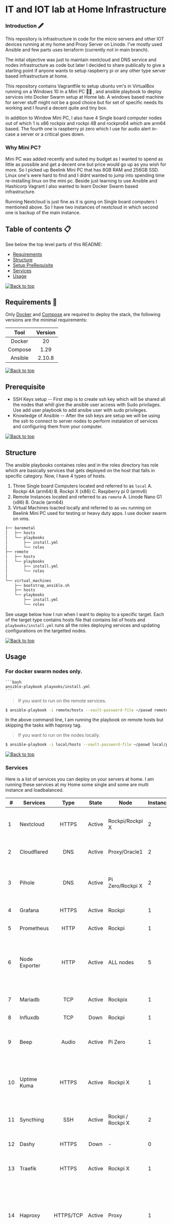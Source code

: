 # IT and IOT lab at Home Infrastructure


### Introduction 🖋️

This repository is infrastructure in code for the micro servers and other IOT devices running at my home and Proxy Server on Linode. I've mostly used Ansible and few parts uses terraform (currently not in main branch).

The inital objective was just to maintain nextcloud and DNS service and nodes infrastructure as code but later I decided to share publically to give a starting point if anyone wants to setup raspberry pi or any other type server based infrastructure at home.

This repository contains Vagrantfile to setup ubuntu vm's in VirtualBox running on a Windows 10 in a Mini PC :man_facepalming: , and ansible playbook to deploy services into Docker Swarm setup at Home lab. A windows based machine for server stuff might not be a good choice but for set of specific needs Its working and I found a decent quite and tiny box.

In addition to Window Mini PC, I also have 4 Single board computer nodes out of which 1 is x86 rockpix and rockpi 4B and rockpro64 which are arm64 based. The fourth one is raspberry pi zero which I use for audio alert in-case a server or a critical goes down.

### Why Mini PC?
Mini PC was added recently and suited my budget as I wanted to spend as little as possible and get a decent one but price would go up as you wish for more. So I picked up Beelink Mini PC that has 8GB RAM and 256GB SSD. Linux one's were hard to find and I didnt wanted to jump into spending time re-installing linux on the mini pc. Beside just learning to use Ansible and Hashicorp Vagrant I also wanted to learn Docker Swarm based infrastructure.

Running Nextcloud is just fine as it is going on Single board computers I mentioned above. So I have two instances of nextcloud in which second one is backup of the main instance.

## Table of contents 📋
See below the top level parts of this README:

+ [Requirements](#requirements)
+ [Structure](#structure)
+ [Setup PreRequisite](#prerequisite)
+ [Services](#services)
+ [Usage](#usage)

[![Back to top](https://img.shields.io/badge/Back%20to%20top-lightgrey?style=flat-square)](#it-and-iot-lab-at-home-infrastructure)

## Requirements 🧰
Only [Docker](https://docs.docker.com/get-docker/) and [Compose](https://docs.docker.com/compose/) are required to deploy the stack, the following versions are the minimal requirements:

| Tool          | Version |
|:-------------:|:-------:|
| Docker        | 20      |
| Compose       | 1.29    |
| Ansible       | 2.10.8  |

[![Back to top](https://img.shields.io/badge/Back%20to%20top-lightgrey?style=flat-square)](#it-and-iot-lab-at-home-infrastructure)

## Prerequisite 
* SSH Keys setup -- First step is to create ssh key which will be shared all the nodes that whill give the ansible user access with Sudo privilages. Use add user playbook to add ansibe user with sudo privileges.
* Knowledge of Ansible -- After the ssh keys are setup we will be using the ssh to connect to server nodes to perform instalation of services and configuring them from your computer.

[![Back to top](https://img.shields.io/badge/Back%20to%20top-lightgrey?style=flat-square)](#it-and-iot-lab-at-home-infrastructure)

## Structure 
The ansible playbooks containes roles and in the roles directory has role which are basically services that gets deployed on the host that falls in specific category. Now, I have 4 types of hosts.

1. Three Single board Computers located and referred to as `local` 
    A. Rockpi 4A (arm64)
    B. Rockpi X  (x86)
    C. Raspberry pi 0 (armv6)
2. Remote Instances located and referred to as `remote`
    A. Linode Nano G1 (x86)
    B. Oracle  (arm64)
3. Virtual Machines loacted locally and referred to as `vms` running on Beelink Mini PC used for testing or heavy duty apps. I use docker swarm on vms.


```bash
├── baremetal
│   ├── hosts
│   └── playbooks
│       ├── install.yml
│       └── roles
├── remote
│   ├── hosts
│   └── playbooks
│       ├── install.yml
│       └── roles
│
└── virtual_machines
    ├── bootstrap_ansible.sh
    ├── hosts
    └── playbooks
        ├── install.yml
        └── roles

```
See usage below how I run when I want to deploy to a specific target. Each of the target type contains hosts file that contains list of hosts and `playbooks/install.yml` runs all the roles deploying services and updating configurations on the targetted nodes.

[![Back to top](https://img.shields.io/badge/Back%20to%20top-lightgrey?style=flat-square)](#it-and-iot-lab-at-home-infrastructure)

## Usage
### For docker swarm nodes only.

    ```bash
    ansible-playbook playooks/install.yml
    ```

> If you want to run on the remote services.

```bash
$ ansible-playbook -i remote/hosts --vault-password-file ~/paswd remote/playbooks/install.yml --tags "remote" --skip-tags "haproxy"
```
In the above command line, I am running the playbook on remote hosts but skipping the tasks with haproxy tag.

> If you want to run on the nodes locally.

```bash
$ ansible-playbook -i local/hosts --vault-password-file ~/paswd local/playbooks/install.yml --tags "local"
```


[![Back to top](https://img.shields.io/badge/Back%20to%20top-lightgrey?style=flat-square)](#it-and-iot-lab-at-home-infrastructure)

### Services 

Here is a list of services you can deploy on your servers at home. I am running these services at my Home some single and some are multi instance and loadbalanced.

| # 	| Services 	| Type 	| State 	| Node 	| Instances 	| Use 	| Extra 	|
|---	|---	|:---:	|:---:	|---	|---	|---	|---	|
| 1 	| Nextcloud 	| HTTPS 	| Active 	| Rockpi/Rockpi X 	| 2 	| Storage, Music Player and Document Editor 	|  	|
| 2 	| Cloudflared 	| DNS 	| Active 	| Proxy/Oracle1 	| 2 	| Network wide DNS over HTTPS 	|  	|
| 3 	| Pihole 	| DNS 	| Active 	| Pi Zero/Rockpi X 	| 2 	| Netwrok wide Ad blocking 	| Uses cloudflared as Upstream DNS Server 	|
| 4 	| Grafana 	| HTTPS 	| Active 	| Rockpi 	| 1 	| Service Monitoring 	|  	|
| 5 	| Prometheus 	| HTTP 	| Active 	| Rockpi 	| 1 	| Event monitoring and alerting 	|  	|
| 6 	| Node Exporter 	| HTTP 	| Active 	| ALL nodes 	| 5 	| Exporter for server & OS level metrics with configurable metric collectors 	|  	|
| 7 	| Mariadb 	| TCP 	| Active 	| Rockpix 	| 1 	| Database used by Nextcloud service 	|  	|
| 8 	| Influxdb 	| TCP 	| Down 	| Rockpi 	| 1 	| Database 	|  	|
| 9 	| Beep 	| Audio 	| Active 	| Pi Zero 	| 1 	| Alerts with an audio beep if a critical service is goes down. 	|  	|
| 10 	| Uptime Kuma 	| HTTPS 	| Active 	| Rockpi X 	| 1 	| Monitor services and nodes 	| sends notification when state changes via telegram 	|
| 11 	| Syncthing 	| SSH 	| Active 	| Rockpi / Rockpi X 	| 2 	| Keeps redundant data backup stored using Nextcloud. 	|  	|
| 12 	| Dashy 	| HTTPS 	| Down 	| - 	| 0 	| Dashboard for services 	|  	|
| 13 	| Traefik 	| HTTPS 	| Active 	| Rockpi X 	| 1 	| Reverse Proxy for services running at home. 	|  	|
| 14 	| Haproxy 	| HTTPS/TCP 	| Active 	| Proxy 	| 1 	| Internet facing reverse proxy to access website and nextcloud over internet. 	|  	|
| 15 	| DNSMasq 	| DNS 	| Active 	| Rockpi 	| 1 	| DNS Service in case all instances of pihole is down. 	| Uses cloudflared as Upstream DNS Server 	|
| 16 	| Keepalived 	| ALL 	| Active 	| Rockpi/Rockpi X 	| 2 	| Virtual IP on rockpi and rockpix gives access to duplicate instances of DNS 	|  	|
| 17 	| Redis 	| TCP 	| Active 	| Rockpi 	| 1 	| Used by Nextcloud 	|  	|


## How to
If you want to use this repo as starting point, you would have to setup ssh keys, update the hosts file to match nodes at your premises. The ansbile playbook has variables declared in the config.yml that lives in private repository on github.com vault. 

Secondly, this repository also contains playbook/repo-pass.yml which I have encrypted with ansible vault contains password variable and password to the vault github repo. When running install.yml playbook I pass ansible vault password that decrypts repo-pass.yml using `--ask-vault-pass` and sets the password to clone the vault github repo. Ansible first clones the vault github repo and extract the variables stored in config.

What you would need is to list all the variables and either store locally your own config.yaml in the `{{playbook_dir}}/vault` or create a vault git repo and update it in install.yaml playbook.

[![Back to top](https://img.shields.io/badge/Back%20to%20top-lightgrey?style=flat-square)](#it-and-iot-lab-at-home-infrastructure)
## Nextcloud Setup (Since 2020)

I have two instances of Nextcloud running locally. The primary instance of nextcloud runs on the node facing the internet through a remote proxy on linode.
The second instance of nextcloud is the backup in case the primary instance is down.

Both instance have common mysql database which is accessed by both the intances. This was earlier setup as 3 node mariadb galera cluster, but having to spend time
managing galera cluster in case it goes out if sync was too much time consuming and
and requiring efforts. So for the time being single node mariadb instance is fine as I am taking database backup regularly.


The data is being kept redundent on both of these nodes. Both the local nodes are connected to 1TB storage and both the nodes are kept in sync. For keeping the data in sync I am using Syncthing.

[![Back to top](https://img.shields.io/badge/Back%20to%20top-lightgrey?style=flat-square)](#it-and-iot-lab-at-home-infrastructure)

This was the original setup of Nextcloud however with the passing of time it has reduced to single redis and single instance of mariadb.

<img src="https://instagram.flhr1-2.fna.fbcdn.net/v/t51.2885-15/133745031_2771479043107089_4878090111319432882_n.jpg?stp=dst-jpg_e35&_nc_ht=instagram.flhr1-2.fna.fbcdn.net&_nc_cat=109&_nc_ohc=dPfe4i7QxRUAX8uxzDT&edm=ALQROFkBAAAA&ccb=7-5&ig_cache_key=MjQ3NDk1MDk1MzA0OTUwNDg4OQ%3D%3D.2-ccb7-5&oh=00_AT-rnpjs__h0M8MOoUnv0SFGJeAqdtHoYWihqAUamy32xg&oe=63251FC1&_nc_sid=30a2ef"  style="float: left; margin-right: 10px;" />


## Contributing
Pull requests are welcome. For major changes, please open an issue first to discuss what you would like to change. 

As I would expect the first place for you to start would be to change the `hosts` file. i.e. changing IP's or adding new hosts to the list I have defined. The nodes IP under `[local]` are the single board computers I have locally.

[![Back to top](https://img.shields.io/badge/Back%20to%20top-lightgrey?style=flat-square)](#it-and-iot-lab-at-home-infrastructure)

## License
[MIT](https://github.com/sanfx/docker-swarm-infrastructure/blob/main/LICENSE)